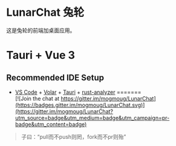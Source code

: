 # LunarChat 兔轮
这是兔轮的前端加桌面应用。
# Tauri + Vue 3
## Recommended IDE Setup
- [VS Code](https://code.visualstudio.com/) + [Volar](https://marketplace.visualstudio.com/items?itemName=Vue.volar) + [Tauri](https://marketplace.visualstudio.com/items?itemName=tauri-apps.tauri-vscode) + [rust-analyzer](https://marketplace.visualstudio.com/items?itemName=rust-lang.rust-analyzer)
=======  
[![Join the chat at https://gitter.im/mogmoug/LunarChat](https://badges.gitter.im/mogmoug/LunarChat.svg)](https://gitter.im/mogmoug/LunarChat?utm_source=badge&utm_medium=badge&utm_campaign=pr-badge&utm_content=badge)

> 子曰：“pull而不push则罔，fork而不pr则殆”